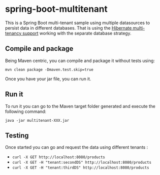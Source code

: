 # spring-boot-multitenant
This is a Spring Boot multi-tenant sample using multiple datasources to persist data in different databases. 
That is using the [Hibernate multi-tenancy support](https://docs.jboss.org/hibernate/orm/4.2/devguide/en-US/html/ch16.html) working with the separate database strategy.

## Compile and package

Being Maven centric, you can compile and package it without tests using:
```
mvn clean package -Dmaven.test.skip=true
```
Once you have your jar file, you can run it.

## Run it

To run it you can go to the Maven target folder generated and execute the following command:
```
java -jar multitenant-XXX.jar
```

## Testing

Once started you can go and request the data using different tenants :

* `curl -X GET http://localhost:8080/products`
* `curl -X GET -H "tenant:secondDS" http://localhost:8080/products`
* `curl -X GET -H "tenant:thirdDS" http://localhost:8080/products`
